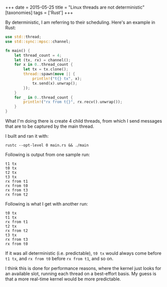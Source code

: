 +++
date = 2015-05-25
title = "Linux threads are not deterministic"
[taxonomies]
tags = ['Rust']
+++

By deterministic, I am referring to their scheduling. Here's an example
in Rust:

```rust
use std::thread;
use std::sync::mpsc::channel;

fn main() {
    let thread_count = 4;
    let (tx, rx) = channel();
    for x in 0..thread_count {
        let tx = tx.clone();
        thread::spawn(move || {
            println!("t{} tx", x);
            tx.send(x).unwrap();
        });
    }
    for _ in 0..thread_count {
        println!("rx from t{}", rx.recv().unwrap());
    }
}
```

What I'm doing there is create 4 child threads, from which I send
messages that are to be captured by the main thread.

I built and ran it with:

    rustc --opt-level 0 main.rs && ./main

Following is output from one sample run:

    t1 tx
    t0 tx
    t2 tx
    t3 tx
    rx from t1
    rx from t0
    rx from t3
    rx from t2

Following is what I get with another run:

    t0 tx
    t1 tx
    rx from t1
    t2 tx
    rx from t2
    t3 tx
    rx from t3
    rx from t0

If it was all deterministic (i.e. predictable), `t0 tx` would always
come before `t1 tx`, and `rx from t0` before `rx from t1`, and so on.

I think this is done for performance reasons, where the kernel just
looks for an available slot, running each thread on a best-effort basis.
My guess is that a more real-time kernel would be more predictable.

